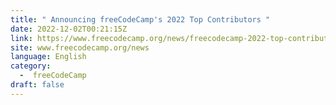 ```yaml
---
title: " Announcing freeCodeCamp's 2022 Top Contributors "
date: 2022-12-02T00:21:15Z
link: https://www.freecodecamp.org/news/freecodecamp-2022-top-contributors/?utm_medium=RSS&utm_source=news.12bit.vn
site: www.freecodecamp.org/news
language: English
category:
  -  freeCodeCamp 
draft: false
---
```

